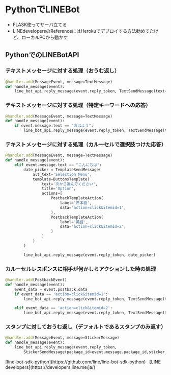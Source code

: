 # PythonでLINEBot

- FLASK使ってサーバ立てる
- LINEdevelopersのReferenceにはHerokuでデプロイする方法勧めてたけど、ローカルPCから動かす

## PythonでのLINEBotAPI
### テキストメッセージに対する処理（おうむ返し）
``` python
@handler.add(MessageEvent, message=TextMessage)
def handle_message(event):
    line_bot_api.reply_message(event.reply_token, TextSendMessage(text=event.message.text))
```
### テキストメッセージに対する処理（特定キーワードへの応答）
```python
@handler.add(MessageEvent, message=TextMessage)
def handle_message(event):
    if event.message.text == "おはよう":
        line_bot_api.reply_message(event.reply_token, TextSendMessage(text="おはようございます"))
```
### テキストメッセージに対する処理（カルーセルで選択肢つけた応答）
```python
@handler.add(MessageEvent, message=TextMessage)
def handle_message(event):
    elif event.message.text == "こんにちは":
        date_picker = TemplateSendMessage(
            alt_text='Selection Menu',
            template=ButtonsTemplate(
                text='次から選んでください',
                title='Option',
                actions=[
                    PostbackTemplateAction(
                        label='日本語',
                        data='action=click&itemid=1',
                    ),
                    PostbackTemplateAction(
                        label='英語',
                        data='action=click&itemid=2',
                    )
                ]
            )
        )

        line_bot_api.reply_message(event.reply_token, date_picker)
```
### カルーセルレスポンスに相手が何かしらアクションした時の処理
```python
@handler.add(PostbackEvent)
def handle_message(event):
    event_data = event.postback.data
    if event_data == 'action=click&itemid=1':
        line_bot_api.reply_message(event.reply_token, TextSendMessage(text="こんにちは"))

    elif event_data == 'action=click&itemid=2':
        line_bot_api.reply_message(event.reply_token, TextSendMessage(text="Hello!!"))
```
### スタンプに対しておうむ返し（デフォルトであるスタンプのみ返す）
```python
@handler.add(MessageEvent, message=StickerMessage)
def handle_message(event):
    line_bot_api.reply_message(event.reply_token,
        StickerSendMessage(package_id=event.message.package_id,sticker_id=event.message.sticker_id))
```


<LINE-Bot Reference>  
[line-bot-sdk-python](https://github.com/line/line-bot-sdk-python)   
[LINE developers](https://developers.line.me/ja/)  
